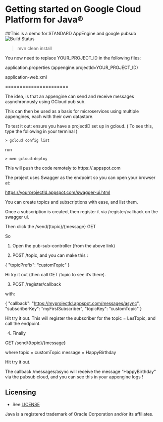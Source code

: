 # Getting started on Google Cloud Platform for Java® 

##This is a demo for STANDARD AppEngine and google pubsub ![Build Status](https://travis-ci.org/willedwards/pubsub-springboot-std.svg?branch=master)

>mvn clean install


You now need to replace YOUR_PROJECT_ID in the following files:

application.properties          (appengine.projectId=YOUR_PROJECT_ID)

application-web.xml

======================


The idea, is that an appengine can send and receive messages asynchronously using GCloud pub sub.

This can then be used as a basis for microservices using multiple appengines, each with their own datastore.

To test it out: ensure you have a projectID set up in gcloud.
( To see this, type the following in your terminal )

``` > gcloud config list ```

run

```> mvn gcloud:deploy```

This will push the code remotely to https://<projectId>.appspot.com


The project uses Swagger as the endpoint so you can open your browser at:

https://yourprojectId.appspot.com/swagger-ui.html

You can create topics and subscriptions with ease, and list them.

Once a subscription is created, then register it via /register/callback on the swagger ui.

Then click the /send/{topic}/{message} GET

So

1) Open the pub-sub-controller (from the above link)

2) POST /topic, and you can make this : 

{
  "topicPrefix": “customTopic"
}

Hi try it out (then call GET /topic to see it’s there).

3)  POST /register/callback

with:

{
  "callback": "https://myprojectId.appspot.com/messages/async",
  "subscriberKey": “myFirstSubscriber",
  "topicKey": “customTopic"
}

Hit try it out.
This will register the subscriber for the topic = LesTopic, and call the endpoint.

4) Finally

GET /send/{topic}/{message}

where topic = customTopic
message = HappyBirthday

Hit try it out.

The callback /messages/async will receive the message “HappyBirthday” via the pubsub cloud, and you can see this in your appengine logs !

## Licensing

* See [LICENSE](LICENSE)

Java is a registered trademark of Oracle Corporation and/or its affiliates.
